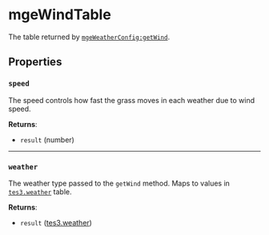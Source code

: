 # mgeWindTable
<div class="search_terms" style="display: none">mgewindtable</div>

<!---
	This file is autogenerated. Do not edit this file manually. Your changes will be ignored.
	More information: https://github.com/MWSE/MWSE/tree/master/docs
-->

The table returned by [`mgeWeatherConfig:getWind`](https://mwse.github.io/MWSE/types/mgeWeatherConfig/).

## Properties

### `speed`
<div class="search_terms" style="display: none">speed</div>

The speed controls how fast the grass moves in each weather due to wind speed.

**Returns**:

* `result` (number)

***

### `weather`
<div class="search_terms" style="display: none">weather</div>

The weather type passed to the `getWind` method. Maps to values in [`tes3.weather`](https://mwse.github.io/MWSE/references/weather-types/) table.

**Returns**:

* `result` ([tes3.weather](../references/weather-types.md))

